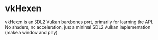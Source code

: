 # vkHexen
vkHexen is an SDL2 Vulkan barebones port, primarily for learning the API.  No shaders, no acceleration, just a minimal SDL2 Vulkan implementation (make a window and play)
